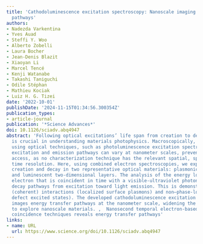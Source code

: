 ```yaml
---
title: 'Cathodoluminescence excitation spectroscopy: Nanoscale imaging of excitation
  pathways'
authors:
- Nadezda Varkentina
- Yves Auad
- Steffi Y. Woo
- Alberto Zobelli
- Laura Bocher
- Jean-Denis Blazit
- Xiaoyan Li
- Marcel Tencé
- Kenji Watanabe
- Takashi Taniguchi
- Odile Stéphan
- Mathieu Kociak
- Luiz H. G. Tizei
date: '2022-10-01'
publishDate: '2024-11-15T01:34:56.300354Z'
publication_types:
- article-journal
publication: '*Science Advances*'
doi: 10.1126/sciadv.abq4947
abstract: 'Following optical excitations’ life span from creation to decay into photons
  is crucial in understanding materials photophysics. Macroscopically, this is studied
  using optical techniques, such as photoluminescence excitation spectroscopy. However,
  excitation and emission pathways can vary at nanometer scales, preventing direct
  access, as no characterization technique has the relevant spatial, spectral, and
  time resolution. Here, using combined electron spectroscopies, we explore excitations’
  creation and decay in two representative optical materials: plasmonic nanoparticles
  and luminescent two-dimensional layers. The analysis of the energy lost by an exciting
  electron that is coincident in time with a visible-ultraviolet photon unveils the
  decay pathways from excitation toward light emission. This is demonstrated for phase-locked
  (coherent) interactions (localized surface plasmons) and non–phase-locked ones (point
  defect excited states). The developed cathodoluminescence excitation spectroscopy
  images energy transfer pathways at the nanometer scale, widening the available toolset
  to explore nanoscale materials. ,  Nanosecond temporal electron-based nano-optical
  coincidence techniques reveals energy transfer pathways'
links:
- name: URL
  url: https://www.science.org/doi/10.1126/sciadv.abq4947
---
```


